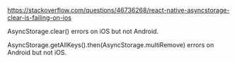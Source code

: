https://stackoverflow.com/questions/46736268/react-native-asyncstorage-clear-is-failing-on-ios

AsyncStorage.clear()
errors on iOS but not Android.

AsyncStorage.getAllKeys().then(AsyncStorage.multiRemove)
errors on Android but not iOS.

